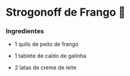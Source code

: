 # Strogonoff de Frango :chicken:

###  Ingredientes

- 1 quilo de peito de frango

- 1 tablete de caldo de galinha

- 2 latas de creme de leite

  



